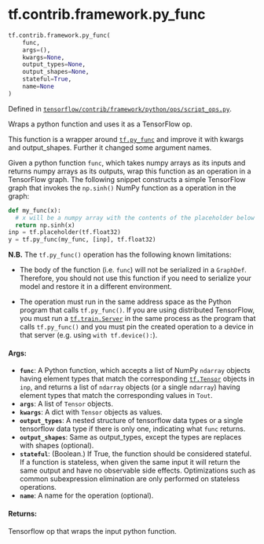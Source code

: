 <div itemscope itemtype="http://developers.google.com/ReferenceObject">
<meta itemprop="name" content="tf.contrib.framework.py_func" />
<meta itemprop="path" content="Stable" />
</div>

# tf.contrib.framework.py_func

``` python
tf.contrib.framework.py_func(
    func,
    args=(),
    kwargs=None,
    output_types=None,
    output_shapes=None,
    stateful=True,
    name=None
)
```



Defined in [`tensorflow/contrib/framework/python/ops/script_ops.py`](/code/stable/tensorflow/contrib/framework/python/ops/script_ops.py).

Wraps a python function and uses it as a TensorFlow op.

This function is a wrapper around <a href="../../../tf/py_func.md"><code>tf.py_func</code></a> and improve it with kwargs
and output_shapes. Further it changed some argument names.

Given a python function `func`, which takes numpy arrays as its
inputs and returns numpy arrays as its outputs, wrap this function as an
operation in a TensorFlow graph. The following snippet constructs a simple
TensorFlow graph that invokes the `np.sinh()` NumPy function as a operation
in the graph:

```python
def my_func(x):
  # x will be a numpy array with the contents of the placeholder below
  return np.sinh(x)
inp = tf.placeholder(tf.float32)
y = tf.py_func(my_func, [inp], tf.float32)
```


**N.B.** The `tf.py_func()` operation has the following known limitations:

* The body of the function (i.e. `func`) will not be serialized in a
  `GraphDef`. Therefore, you should not use this function if you need to
  serialize your model and restore it in a different environment.

* The operation must run in the same address space as the Python program
  that calls `tf.py_func()`. If you are using distributed TensorFlow, you
  must run a <a href="../../../tf/train/Server.md"><code>tf.train.Server</code></a> in the same process as the program that calls
  `tf.py_func()` and you must pin the created operation to a device in that
  server (e.g. using `with tf.device():`).

#### Args:

* <b>`func`</b>: A Python function, which accepts a list of NumPy `ndarray` objects
    having element types that match the corresponding <a href="../../../tf/Tensor.md"><code>tf.Tensor</code></a> objects
    in `inp`, and returns a list of `ndarray` objects (or a single `ndarray`)
    having element types that match the corresponding values in `Tout`.
* <b>`args`</b>: A list of `Tensor` objects.
* <b>`kwargs`</b>: A dict with `Tensor` objects as values.
* <b>`output_types`</b>: A nested structure of tensorflow data types or a single
    tensorflow data type if there is only one, indicating what `func` returns.
* <b>`output_shapes`</b>: Same as output_types, except the types are replaces with
    shapes (optional).
* <b>`stateful`</b>: (Boolean.) If True, the function should be considered stateful.
    If a function is stateless, when given the same input it will return the
    same output and have no observable side effects. Optimizations such as
    common subexpression elimination are only performed on stateless
    operations.
* <b>`name`</b>: A name for the operation (optional).


#### Returns:

Tensorflow op that wraps the input python function.